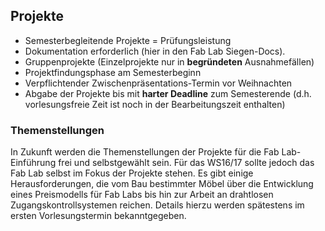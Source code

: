 ## Projekte

- Semesterbegleitende Projekte = Prüfungsleistung
- Dokumentation erforderlich (hier in den Fab Lab Siegen-Docs).
- Gruppenprojekte (Einzelprojekte nur in **begründeten** Ausnahmefällen)
- Projektfindungsphase am Semesterbeginn
- Verpflichtender Zwischenpräsentations-Termin vor Weihnachten
- Abgabe der Projekte bis mit **harter Deadline** zum Semesterende (d.h. vorlesungsfreie Zeit ist noch in der Bearbeitungszeit enthalten)


### Themenstellungen

In Zukunft werden die Themenstellungen der Projekte für die Fab Lab-Einführung frei und selbstgewählt sein. Für das WS16/17 sollte jedoch das Fab Lab selbst im Fokus der Projekte stehen. Es gibt einige Herausforderungen, die vom Bau bestimmter Möbel über die Entwicklung eines Preismodells für Fab Labs bis hin zur Arbeit an drahtlosen Zugangskontrollsystemen reichen. Details hierzu werden spätestens im ersten Vorlesungstermin bekanntgegeben.  
